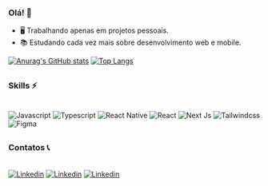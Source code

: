 ### Olá! 🤙

- 🖥️ Trabalhando apenas em projetos pessoais.
- 📚 Estudando cada vez mais sobre desenvolvimento web e mobile.

[![Anurag's GitHub stats](https://github-readme-stats.vercel.app/api?username=arthurdearaujoneves3&theme=dracula)](https://github.com/anuraghazra/github-readme-stats)
[![Top Langs](https://github-readme-stats-git-masterrstaa-rickstaa.vercel.app/api/top-langs/?username=arthurdearaujoneves3&theme=dracula)](https://github.com/anuraghazra/github-readme-stats)

##

### Skills ⚡️
<div style="display: inline_block"><br>
  <img align="center" alt="Javascript" src="https://img.shields.io/badge/JavaScript-323330?style=for-the-badge&logo=javascript&logoColor=F7DF1E">
  <img align="center" alt="Typescript" src="https://img.shields.io/badge/typescript-%23007ACC.svg?style=for-the-badge&logo=typescript&logoColor=white">
  <img align="center" alt="React Native" src="https://img.shields.io/badge/react_native-%2320232a.svg?style=for-the-badge&logo=react&logoColor=%2361DAFB">
  <img align="center" alt="React" src="https://img.shields.io/badge/react-%2320232a.svg?style=for-the-badge&logo=react&logoColor=%2361DAFB">
  <img align="center" alt="Next Js" src="https://img.shields.io/badge/Next-black?style=for-the-badge&logo=next.js&logoColor=white">
  <img align="center" alt="Tailwindcss" src="https://img.shields.io/badge/tailwindcss-%2338B2AC.svg?style=for-the-badge&logo=tailwind-css&logoColor=white">
  <img align="center" alt="Figma" src="https://img.shields.io/badge/figma-%23F24E1E.svg?style=for-the-badge&logo=figma&logoColor=white">
</div>

##

### Contatos 📞
<br>
<div style="display: inline_block">
  <a href="https://www.linkedin.com/in/arthur-de-araujo-neves-77812925a/"><img align="center" alt="Linkedin" src="https://img.shields.io/badge/LinkedIn-0077B5?style=for-the-badge&logo=linkedin&logoColor=white"></a>
  <a href="https://mail.google.com/mail/u/1/?ogbl#inbox?compose=GTvVlcSHxGkhpmQHRPlnVDCDQVQGkkfhvPKNQCZbhdpTSNlLJPNFCHnvCSgttWMDpCXszfNMFNpdC"><img align="center" alt="Linkedin" src="https://img.shields.io/badge/Gmail-D14836?style=for-the-badge&logo=gmail&logoColor=white"></a>
  <a href="#"><img align="center" alt="Linkedin" src="https://img.shields.io/badge/website-000000?style=for-the-badge&logo=About.me&logoColor=white"></a>
</div>
